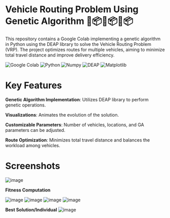 # Vehicle Routing Problem Using Genetic Algorithm 🚗📦🚗📦🚗📦
This repository contains a Google Colab implementing a genetic algorithm in Python using the DEAP library to solve the Vehicle Routing Problem (VRP). The project optimizes routes for multiple vehicles, aiming to minimize total travel distance and improve delivery efficiency.

![Google Colab](https://img.shields.io/badge/Google-Colab-orange) ![Python](https://img.shields.io/badge/Python-3.9-blue) ![Numpy](https://img.shields.io/badge/Numpy-1.26.4-Yellow) ![DEAP](https://img.shields.io/badge/DEAP-1.3.1-brightgreen) ![Matplotlib](https://img.shields.io/badge/Matplotlib-3.4.3-yellow)

# Key Features
**Genetic Algorithm Implementation**: Utilizes DEAP library to perform genetic operations.

**Visualizations**: Animates the evolution of the solution.

**Customizable Parameters**: Number of vehicles, locations, and GA parameters can be adjusted.

**Route Optimization**: Minimizes total travel distance and balances the workload among vehicles.

# Screenshots
![image](https://github.com/YASHSHARMA704/Vehicle-Routing-Using-Genetic-Algorithm/assets/106152122/d566143d-7aec-40bd-a750-11e233e010f9)

**Fitness Computation**

![image](https://github.com/YASHSHARMA704/Vehicle-Routing-Using-Genetic-Algorithm/assets/106152122/52ee0e8e-9abe-405a-aef1-f6e0da2b7907)
![image](https://github.com/YASHSHARMA704/Vehicle-Routing-Using-Genetic-Algorithm/assets/106152122/16acf56d-0dfe-4d7e-8bd0-c43df274c8f5)
![image](https://github.com/YASHSHARMA704/Vehicle-Routing-Using-Genetic-Algorithm/assets/106152122/4e2d752d-2f1d-4bca-bc8c-1ea48b450f83)
![image](https://github.com/YASHSHARMA704/Vehicle-Routing-Using-Genetic-Algorithm/assets/106152122/f53c3deb-e091-425d-ae12-8d5928d5f445)

**Best Solution/Individual**
![image](https://github.com/YASHSHARMA704/Vehicle-Routing-Using-Genetic-Algorithm/assets/106152122/ab9750c3-86e0-431e-b9a1-945414ff1b6a)

